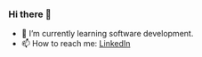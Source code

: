 ### Hi there 👋

<!--
**johnnyinthesoutheast281/johnnyinthesoutheast281** is a ✨ _special_ ✨ repository because its `README.md` (this file) appears on your GitHub profile.

Here are some ideas to get you started:
-->
- 🌱 I’m currently learning software development.
- 📫 How to reach me: [LinkedIn](https://www.linkedin.com/in/tri-nguyen-minh-71818a194/)
